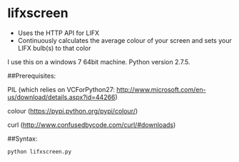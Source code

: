 # lifxscreen
- Uses the HTTP API for LIFX
- Continuously calculates the average colour of your screen and sets your LIFX bulb(s) to that color

I use this on a windows 7 64bit machine. Python version 2.7.5. 

##Prerequisites:

PIL (which relies on VCForPython27: http://www.microsoft.com/en-us/download/details.aspx?id=44266)

colour (https://pypi.python.org/pypi/colour/)

curl (http://www.confusedbycode.com/curl/#downloads)

##Syntax:

```
python lifxscreen.py
```
